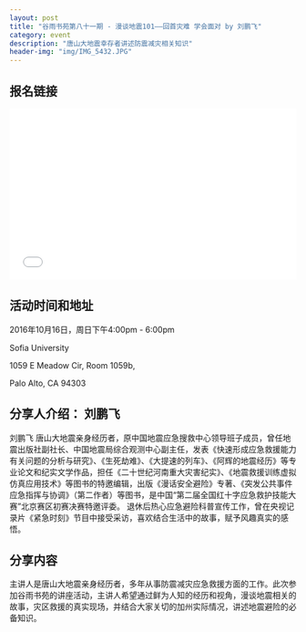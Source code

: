 ```yaml
---
layout: post
title: "谷雨书苑第八十一期 - 漫谈地震101——回首灾难 学会面对 by 刘鹏飞"
category: event
description: "唐山大地震幸存者讲述防震减灾相关知识"
header-img: "img/IMG_5432.JPG"
---
```


## 报名链接
<div style="width:100%; text-align:left;" ><iframe src="//eventbrite.com/tickets-external?eid=28520647023&ref=etckt" frameborder="0" height="300" width="100%" vspace="0" hspace="0" marginheight="5" marginwidth="5" scrolling="auto" allowtransparency="true"></iframe></div>

## 活动时间和地址
2016年10月16日，周日下午4:00pm - 6:00pm

Sofia University 

1059 E Meadow Cir, Room 1059b,

Palo Alto, CA 94303

## 分享人介绍： 刘鹏飞
刘鹏飞 唐山大地震亲身经历者，原中国地震应急搜救中心领导班子成员，曾任地震出版社副社长、中国地震局综合观测中心副主任，发表《快速形成应急救援能力有关问题的分析与研究》、《生死劫难》、《大提速的列车》、《阿辉的地震经历》等专业论文和纪实文学作品，担任《二十世纪河南重大灾害纪实》、《地震救援训练虚拟仿真应用技术》等图书的特邀编辑，出版《漫话安全避险》专著、《突发公共事件应急指挥与协调》（第二作者）等图书，是中国“第二届全国红十字应急救护技能大赛”北京赛区初赛决赛特邀评委。 退休后热心应急避险科普宣传工作，曾在央视记录片《紧急时刻》节目中接受采访，喜欢结合生活中的故事，赋予风趣真实的感悟。

## 分享内容
主讲人是唐山大地震亲身经历者，多年从事防震减灾应急救援方面的工作。此次参加谷雨书苑的讲座活动，主讲人希望通过鲜为人知的经历和视角，漫谈地震相关的故事，灾区救援的真实现场，并结合大家关切的加州实际情况，讲述地震避险的必备知识。
